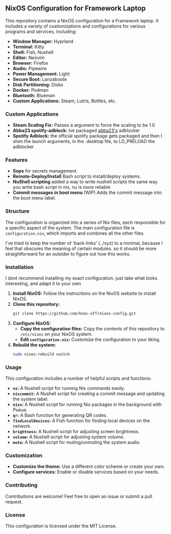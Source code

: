 ## NixOS Configuration for Framework Laptop

This repository contains a NixOS configuration for a Framework laptop. It includes a variety of customizations and configurations for various programs and services, including:

* **Window Manager:** Hyprland
* **Terminal:** Kitty
* **Shell:** Fish, Nushell
* **Editor:** Neovim
* **Browser:** Firefox
* **Audio:** Pipewire
* **Power Management:** Light
* **Secure Boot:** Lanzaboote
* **Disk Partitioning:** Disko
* **Docker:** Podman
* **Bluetooth:** Blueman
* **Custom Applications:** Steam, Lutris, Bottles, etc.

### Custom Applications
* **Steam Scaling Fix:** Passes a argument to force the scaling to be 1.0
* **Abba23 spotify-adblock:** Ive packaged [abba23's](https://github.com/abba23/spotify-adblock) adblocker
* **Spotify Adblock:** the official spotify package gets packaged and then I shim the launch arguments, in the .desktop file, to LD_PRELOAD the adblocker

### Features
* **Sops** for secrets management.
* **Remote-Deploy/Install** Bash script to install/deploy systems.
* **NuShell scripting** added a way to write nushell scripts the same way you write bash script in nix, nu is more reliable
* **Commit messages in boot menu** (WIP) Adds the commit message into the boot menu label.


### Structure

The configuration is organized into a series of Nix files, each responsible for a specific aspect of the system.
The main configuration file is `configuration.nix`, which imports and combines all the other files.

I've tried to keep the number of 'back-links' (../xyz) to a minimal, because I feel that obscures the meaning of certain modules.
so it should be more straightforward for an outsider to figure out how this works.

### Installation

I dont recommend installing my exact configuration. just take what looks interesting, and adapt it to your own

1. **Install NixOS:** Follow the instructions on the NixOS website to install NixOS.
2. **Clone this repository:**
   ```bash
   git clone https://github.com/knoc-off/nixos-config.git
   ```
3. **Configure NixOS:**
   * **Copy the configuration files:** Copy the contents of this repository to `/etc/nixos` on your NixOS system.
   * **Edit `configuration.nix`:** Customize the configuration to your liking.
4. **Rebuild the system:**
   ```bash
   sudo nixos-rebuild switch
   ```

### Usage

This configuration includes a number of helpful scripts and functions:

* **`nx`:** A Nushell script for running Nix commands easily.
* **`nixcommit`:** A Nushell script for creating a commit message and updating the system label.
* **`nixx`:** A Nushell script for running Nix packages in the background with Pueue.
* **`qr`:** A Bash function for generating QR codes.
* **`findLocalDevices`:** A Fish function for finding local devices on the network.
* **`brightness`:** A Nushell script for adjusting screen brightness.
* **`volume`:** A Nushell script for adjusting system volume.
* **`mute`:** A Nushell script for muting/unmuting the system audio.

### Customization

* **Customize the theme:** Use a different color scheme or create your own.
* **Configure services:** Enable or disable services based on your needs.

### Contributing

Contributions are welcome! Feel free to open an issue or submit a pull request.

### License

This configuration is licensed under the MIT License.
